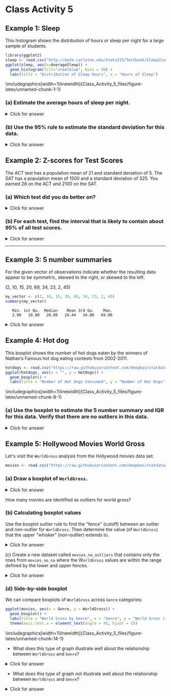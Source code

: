# Class Activity 5

## Example 1: Sleep

This histogram shows the distribution of hours or sleep per night for a large sample of students. 


```r
library(ggplot2)
sleep <- read.csv("http://math.carleton.edu/Stats215/Textbook/SleepStudy.csv")
ggplot(sleep, aes(x=AverageSleep)) +
  geom_histogram(fill="steelblue", bins = 30) +
  labs(title = "Distribution of Sleep Hours", x = "Hours of Sleep")
```


\includegraphics[width=1\linewidth]{Class_Activity_5_files/figure-latex/unnamed-chunk-1-1} 

### (a)  Estimate the average hours of sleep per night.

<details>
<summary><red>Click for answer</red></summary>
*Answer:* The mean is around 8 hours

</details>

### (b)	Use the 95% rule to estimate the standard deviation for this data.

<details>
<summary><red>Click for answer</red></summary>
*Answer:* Most of the data is between about 6 and 10, with a mean around 8 (due to the roughly symmetric
distribution). So two standard deviations is about 2 hours of sleep, making one standard deviation about
1 hours of sleep.

Let’s check the rule! Here are the actual mean and SD:


```r
mean(sleep$AverageSleep)
```

```
[1] 7.965929
```



```r
sd(sleep$AverageSleep)
```

```
[1] 0.9648396
```

</details>

## Example 2: Z-scores for Test Scores

The ACT test has a population mean of 21 and standard deviation of 5.  The SAT has a population mean of 1500 and a standard deviation of 325.  You earned 28 on the ACT and 2100 on the SAT. 

### (a)  Which test did you do better on? 

<details>
<summary><red>Click for answer</red></summary>
*Answer:*

- ACT: The z-score for the score of 28 is z = (28 - 21)/5 = 1.4.
- SAT: The z-score for the score of 2100 is z = (2100 - 1500)/325 = 1.85.
- The SAT score is 1.85 standard deviations above average while the ACT score is only 1.4 standard
deviations above. You did better on the SAT.



```r
z_ACT <- (28 - 21) / 5
z_SAT <- (2100 - 1500) / 325
z_ACT
```

```
[1] 1.4
```

```r
z_SAT
```

```
[1] 1.846154
```

</details>


### (b)	For each test, find the interval that is likely to contain about 95% of all test scores. 

<details>
<summary><red>Click for answer</red></summary>
*Answer:*

- ACT: Two standard deviations is 2(5) = 10. About 95% of ACT scores are between 21 - 10 = 11
and 21 + 10 = 31. This claim assumes that ACT scores follow a bell-shaped distribution.
- SAT: Two standard deviations is 2(325) = 650. About 95% of SAT scores are between 1500 - 650 =
850 and 1500 + 650 = 2150. This claim assumes that SAT scores follow a bell-shaped distribution.



```r
ACT_lower <- 21 - 2 * 5
ACT_upper <- 21 + 2 * 5
SAT_lower <- 1500 - 2 * 325
SAT_upper <- 1500 + 2 * 325
c(ACT_lower, ACT_upper)
```

```
[1] 11 31
```

```r
c(SAT_lower, SAT_upper)
```

```
[1]  850 2150
```

</details>

------------------------------------

## Example 3: 5 number summaries

For the given vector of observations indicate whether the resulting data appear to be symmetric, skewed to the right, or skewed to the left.

 (2, 10, 15, 20, 69, 34, 23, 2, 45)


```r
my_vector <- c(2, 10, 15, 20, 69, 34, 23, 2, 45)
summary(my_vector)
```

```
   Min. 1st Qu.  Median    Mean 3rd Qu.    Max. 
   2.00   10.00   20.00   24.44   34.00   69.00 
```

<details>
<summary><red>Click for answer</red></summary>
*Answer:* Skewed right. It has a longer right tail than left since max -Q3 >> Q1 - min


```r
ggplot(data.frame(x=my_vector), aes(x)) + geom_boxplot()
```


\includegraphics[width=1\linewidth]{Class_Activity_5_files/figure-latex/unnamed-chunk-7-1} 

</details>


## Example 4:  Hot dog

This boxplot shows the number of hot dogs eaten by the winners of Nathan’s Famous hot dog eating contests from 2002-2011. 


```r
hotdogs <- read.csv("https://raw.githubusercontent.com/deepbas/statdatasets/main/HotDogs.csv")
ggplot(hotdogs, aes(x = "", y = HotDogs)) +
  geom_boxplot() +
  labs(title = "Number of Hot Dogs Consumed", y = "Number of Hot Dogs") 
```


\includegraphics[width=1\linewidth]{Class_Activity_5_files/figure-latex/unnamed-chunk-8-1} 



### (a)  Use the boxplot to estimate the 5 number summary and IQR for this data. Verify that there are no outliers in this data.

<details>
<summary><red>Click for answer</red></summary>
*Answer:* 

```r
hotdog_q1 <- quantile(hotdogs$HotDogs, 0.25)
hotdog_q3 <- quantile(hotdogs$HotDogs, 0.75)
hotdog_iqr <- IQR(hotdogs$HotDogs)
lower_fence <- hotdog_q1 - 1.5 * hotdog_iqr
upper_fence <- hotdog_q3 + 1.5 * hotdog_iqr

library(dplyr)
outliers <- filter(hotdogs, HotDogs < lower_fence | HotDogs > upper_fence)
outliers
```

```
[1] Year    HotDogs
<0 rows> (or 0-length row.names)
```

</details>

## Example 5: Hollywood Movies World Gross

Let's visit the `WorldGross` analysis from the Hollywood movies data set:


```r
movies <- read.csv("https://raw.githubusercontent.com/deepbas/statdatasets/main/HollywoodMovies2011.csv")
```

### (a) Draw a boxplot of `WorldGross`.

<details>
<summary><red>Click for answer</red></summary>
*Answer:* 

```r
ggplot(movies, aes(x = WorldGross, y = "")) +
  geom_boxplot() +
  labs(title = "World Gross of Hollywood Movies", x = "World Gross (in millions)", y ="") 
```


\includegraphics[width=1\linewidth]{Class_Activity_5_files/figure-latex/unnamed-chunk-11-1} 

</details>

How many movies are identified as outliers for world gross? 

### (b) Calculating boxplot values

Use the boxplot outlier rule to find the "fence" (cutoff) between an outlier and non-outlier for `WorldGross`. Then determine the value (of `WorldGross`) that the upper "whisker" (non-outlier) extends to. 

<details>
<summary><red>Click for answer</red></summary>
*Answer:* 

```r
library(tidyr)
movies_no_na <- drop_na(movies) 
q1_world_gross <- quantile(movies_no_na$WorldGross, 0.25)
q3_world_gross <- quantile(movies_no_na$WorldGross, 0.75)
iqr_world_gross <- IQR(movies_no_na$WorldGross)
lower_fence_world_gross <- q1_world_gross - 1.5 * iqr_world_gross
upper_fence_world_gross <- q3_world_gross + 1.5 * iqr_world_gross

outliers <- filter(movies_no_na, WorldGross < lower_fence_world_gross | WorldGross > upper_fence_world_gross)
outliers
```

```
                                          Movie
1   Harry Potter and the Deathly Hallows Part 2
2                          The Hangover Part II
3                       Twilight: Breaking Dawn
4                Transformers: Dark of the Moon
5                                           Rio
6                Rise of the Planet of the Apes
7                                    The Smurfs
8                               Kung Fu Panda 2
9  Pirates of the Caribbean:\nOn Stranger Tides
10                           Mission Impossible
11                            Sherlock Holmes 2
12                                         Thor
13                                       Cars 2
                LeadStudio RottenTomatoes AudienceScore
1              Warner Bros             96            92
2       Legendary Pictures             35            58
3              Independent             26            68
4      DreamWorks Pictures             35            67
5         20th Century Fox             71            73
6         20th Century Fox             83            87
7  Sony Pictures Animation             23            50
8     DreamWorks Animation             82            80
9                   Disney             34            61
10               Paramount             93            86
11             Warner Bros             60            79
12                  Disney             77            80
13                   Pixar             38            56
               Story     Genre TheatersOpenWeek
1            Rivalry   Fantasy             4375
2             Comedy    Comedy             3615
3               Love   Romance             4061
4              Quest    Action             4088
5              Quest Animation             3826
6            Revenge    Action             3648
7  Fish Out Of Water Animation             3395
8            Rivalry Animation             3925
9              Quest    Action             4155
10           Pursuit    Action             3448
11           Pursuit    Action             3703
12     Monster Force    Action             3955
13 Fish Out Of Water Animation             4115
   BOAverageOpenWeek DomesticGross ForeignGross WorldGross
1              38672        381.01       947.10   1328.111
2              23775        254.46       327.00    581.464
3              34012        260.80       374.00    634.800
4              23937        352.39       770.81   1123.195
5              10252        143.62       341.02    484.634
6              15024        176.70       304.52    481.226
7              10489        142.61       419.54    562.158
8              12142        165.25       497.78    663.024
9              21697        241.07       802.80   1043.871
10              8672        197.80       336.70    534.500
11             10704        179.04       261.00    440.040
12             16618        181.03       267.48    448.512
13             16072        191.45       360.40    551.850
   Budget Profitability OpeningWeekend
1     125     10.624888         169.19
2      80      7.268300          85.95
3     110      5.770909         138.12
4     195      5.759974          97.85
5      90      5.384822          39.23
6      93      5.174473          54.81
7     110      5.110527          35.61
8     150      4.420160          47.66
9     250      4.175484          90.15
10    145      3.686207          29.55
11    125      3.520320          39.63
12    150      2.990080          65.72
13    200      2.759250          66.14
```

</details>

(c) Create a new dataset called `movies_no_outliers` that contains only the rows from `movies_no_na` where the W`orldGross` values are within the range defined by the lower and upper fences.

<details>
<summary><red>Click for answer</red></summary>
*Answer:* 

```r
library(dplyr)
movies_no_outliers <- filter(movies_no_na, WorldGross >= lower_fence_world_gross & WorldGross <= upper_fence_world_gross)
```

</details>


### (d) Side-by-side boxplot

We can compare boxplots of `WorldGross` across `Genre` categories:


```r
ggplot(movies, aes(x = Genre, y = WorldGross)) +
  geom_boxplot() +
  labs(title = "World Gross by Genre", x = "Genre", y = "World Gross (in millions)") +
  theme(axis.text.x = element_text(angle = 45, hjust = 1))
```


\includegraphics[width=1\linewidth]{Class_Activity_5_files/figure-latex/unnamed-chunk-14-1} 

- What does this type of graph illustrate well about the relationship between `WorldGross` and `Genre`?

<details>
<summary><red>Click for answer</red></summary>
*Answer:* Does a good job comparing median values and extremes
</details>

- What does this type of graph not illustrate well about the relationship between `WorldGross` and `Genre`?

<details>
<summary><red>Click for answer</red></summary>
*Answer:* It doesn't illustrate sample sizes well, e.g. the fantasy genre only has 2 movies in it
</details>



